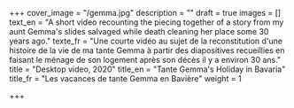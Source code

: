 +++
cover_image = "/gemma.jpg"
description = ""
draft = true
images = []
text_en = "A short video recounting the piecing together of a story from my aunt Gemma's slides salvaged while death cleaning her place some 30 years ago."
texte_fr = "Une courte vidéo au sujet de la reconstitution d'une histoire de la vie de ma tante Gemma à partir des diapositives recueillies en faisant le ménage de son logement après son décès il y a environ 30 ans."
title = "Desktop video, 2020"
title_en = "Tante Gemma's Holiday in Bavaria"
title_fr = "Les vacances de tante Gemma en Bavière"
weight = 1

+++
